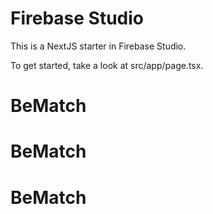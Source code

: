 # Firebase Studio

This is a NextJS starter in Firebase Studio.

To get started, take a look at src/app/page.tsx.
# BeMatch
# BeMatch
# BeMatch
